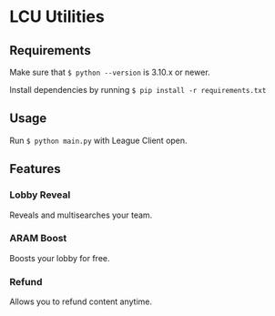 # LCU Utilities
## Requirements
Make sure that ```$ python --version``` is 3.10.x or newer.

Install dependencies by running ```$ pip install -r requirements.txt ```
## Usage
Run ```$ python main.py``` with League Client open.
## Features
### Lobby Reveal
Reveals and multisearches your team.
### ARAM Boost
Boosts your lobby for free.
### Refund
Allows you to refund content anytime.